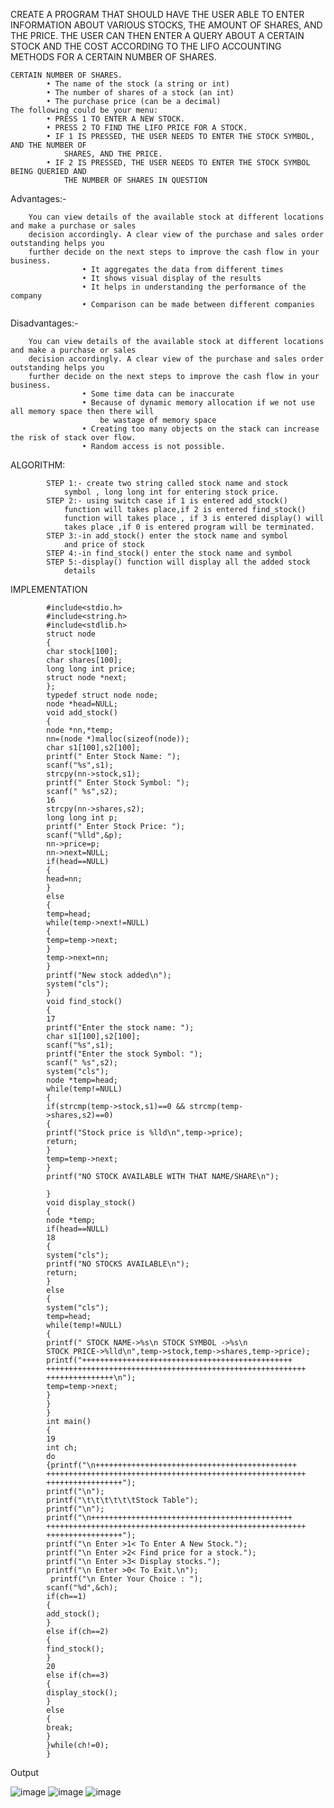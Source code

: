

CREATE A PROGRAM THAT SHOULD HAVE THE USER ABLE TO ENTER INFORMATION ABOUT
VARIOUS STOCKS, THE AMOUNT OF SHARES, AND THE PRICE. THE USER CAN THEN ENTER A QUERY
ABOUT A CERTAIN STOCK AND THE COST ACCORDING TO THE LIFO ACCOUNTING METHODS FOR A CERTAIN NUMBER OF SHARES.
							
	CERTAIN NUMBER OF SHARES.
			• The name of the stock (a string or int)
			• The number of shares of a stock (an int)
			• The purchase price (can be a decimal)
	The following could be your menu:
			• PRESS 1 TO ENTER A NEW STOCK.
			• PRESS 2 TO FIND THE LIFO PRICE FOR A STOCK.
			• IF 1 IS PRESSED, THE USER NEEDS TO ENTER THE STOCK SYMBOL, AND THE NUMBER OF
				SHARES, AND THE PRICE.
			• IF 2 IS PRESSED, THE USER NEEDS TO ENTER THE STOCK SYMBOL BEING QUERIED AND
				THE NUMBER OF SHARES IN QUESTION
Advantages:-

		You can view details of the available stock at different locations and make a purchase or sales
		decision accordingly. A clear view of the purchase and sales order outstanding helps you
		further decide on the next steps to improve the cash flow in your business.
					• It aggregates the data from different times
					• It shows visual display of the results
					• It helps in understanding the performance of the company
					• Comparison can be made between different companies
Disadvantages:-

		You can view details of the available stock at different locations and make a purchase or sales
		decision accordingly. A clear view of the purchase and sales order outstanding helps you
		further decide on the next steps to improve the cash flow in your business.
					• Some time data can be inaccurate
					• Because of dynamic memory allocation if we not use all memory space then there will
						be wastage of memory space
					• Creating too many objects on the stack can increase the risk of stack over flow.
					• Random access is not possible.                                                                                          
ALGORITHM:

			STEP 1:- create two string called stock name and stock
				symbol , long long int for entering stock price.
			STEP 2:- using switch case if 1 is entered add_stock()
				function will takes place,if 2 is entered find_stock()
				function will takes place , if 3 is entered display() will
				takes place ,if 0 is entered program will be terminated.
			STEP 3:-in add_stock() enter the stock name and symbol
				and price of stock
			STEP 4:-in find_stock() enter the stock name and symbol
			STEP 5:-display() function will display all the added stock
				details 
IMPLEMENTATION

			#include<stdio.h>
			#include<string.h>
			#include<stdlib.h>
			struct node
			{
			char stock[100];
			char shares[100];
			long long int price;
			struct node *next;
			};
			typedef struct node node;
			node *head=NULL;
			void add_stock()
			{
			node *nn,*temp;
			nn=(node *)malloc(sizeof(node));
			char s1[100],s2[100];
			printf(" Enter Stock Name: ");
			scanf("%s",s1);
			strcpy(nn->stock,s1);
			printf(" Enter Stock Symbol: ");
			scanf(" %s",s2);
			16
			strcpy(nn->shares,s2);
			long long int p;
			printf(" Enter Stock Price: ");
			scanf("%lld",&p);
			nn->price=p;
			nn->next=NULL;
			if(head==NULL)
			{
			head=nn;
			}
			else
			{
			temp=head;
			while(temp->next!=NULL)
			{
			temp=temp->next;
			}
			temp->next=nn;
			}
			printf("New stock added\n");
			system("cls");
			}
			void find_stock()
			{
			17
			printf("Enter the stock name: ");
			char s1[100],s2[100];
			scanf("%s",s1);
			printf("Enter the stock Symbol: ");
			scanf(" %s",s2);
			system("cls");
			node *temp=head;
			while(temp!=NULL)
			{
			if(strcmp(temp->stock,s1)==0 && strcmp(temp-
			>shares,s2)==0)
			{
			printf("Stock price is %lld\n",temp->price);
			return;
			}
			temp=temp->next;
			}
			printf("NO STOCK AVAILABLE WITH THAT NAME/SHARE\n");
			
			}
			void display_stock()
			{
			node *temp;
			if(head==NULL)
			18
			{
			system("cls");
			printf("NO STOCKS AVAILABLE\n");
			return;
			}
			else
			{
			system("cls");
			temp=head;
			while(temp!=NULL)
			{
			printf(" STOCK NAME->%s\n STOCK SYMBOL ->%s\n
			STOCK PRICE->%lld\n",temp->stock,temp->shares,temp->price);
			printf("+++++++++++++++++++++++++++++++++++++++++++++++
			++++++++++++++++++++++++++++++++++++++++++++++++++++++++++
			+++++++++++++++\n");
			temp=temp->next;
			}
			}
			}
			int main()
			{
			19
			int ch;
			do
			{printf("\n+++++++++++++++++++++++++++++++++++++++++++++
			++++++++++++++++++++++++++++++++++++++++++++++++++++++++++
			+++++++++++++++++");
			printf("\n");
			printf("\t\t\t\t\t\tStock Table");
			printf("\n");
			printf("\n+++++++++++++++++++++++++++++++++++++++++++++
			++++++++++++++++++++++++++++++++++++++++++++++++++++++++++
			+++++++++++++++++");
			printf("\n Enter >1< To Enter A New Stock.");
			printf("\n Enter >2< Find price for a stock.");
			printf("\n Enter >3< Display stocks.");
			printf("\n Enter >0< To Exit.\n");
			 printf("\n Enter Your Choice : ");
			scanf("%d",&ch);
			if(ch==1)
			{
			add_stock();
			}
			else if(ch==2)
			{
			find_stock();
			}
			20
			else if(ch==3)
			{
			display_stock();
			}
			else
			{
			break;
			}
			}while(ch!=0);
			}
																											
			   
      
Output

 ![image](https://github.com/studcric2022/rohit2022/assets/128765237/f1de18a0-4d58-41b3-a06b-da8d8e4e3b5f)
 ![image](https://github.com/studcric2022/rohit2022/assets/128765237/191b3d57-29bf-4bfe-befb-bd0c6fd880e5)
 ![image](https://github.com/studcric2022/rohit2022/assets/128765237/3e7a2d98-502a-45a3-b5c8-e17e442ee616)

